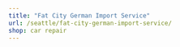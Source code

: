 ```yaml
---
title: "Fat City German Import Service"
url: /seattle/fat-city-german-import-service/
shop: car repair
---
```

